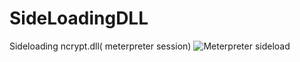 # SideLoadingDLL

Sideloading ncrypt.dll( meterpreter session)
![Meterpreter sideload](https://github.com/MaorSabag/SideLoadingDLL/blob/main/demo/screen-capture.gif)

